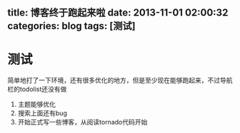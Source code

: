 title: 博客终于跑起来啦
date: 2013-11-01 02:00:32
categories: blog
tags: [测试]
---

# 测试
简单地打了一下环境，还有很多优化的地方，但是至少现在能够跑起来，不过导航栏的todolist还没有做<!-- more -->

1. 主题能够优化
2. 搜索上面还有bug
3. 开始正式写一些博客，从阅读tornado代码开始


